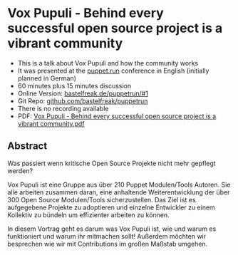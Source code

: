 # Vox Pupuli - Behind every successful open source project is a vibrant community

* This is a talk about Vox Pupuli and how the community works
* It was presented at the [puppet.run](https://puppet.run/) conference in English (initially planned in German)
* 60 minutes plus 15 minutes diѕcussion
* Online Version: [bastelfreak.de/puppetrun/#1](https://bastelfreak.de/puppetrun/#1)
* Git Repo: [github.com/bastelfreak/puppetrun](https://github.com/bastelfreak/puppetrun?tab=readme-ov-file#vox-pupuli---behind-every-successful-open-source-project-is-a-vibrant-community)
* There is no recording available
* PDF: [Vox Pupuli - Behind every successful open source project is a vibrant community.pdf](https://github.com/bastelfreak/talks/blob/master/Vox%20Pupuli%20-%20Behind%20every%20successful%20open%20source%20project%20is%20a%20vibrant%20community.pdf)

## Abstract

Was passiert wenn kritische Open Source Projekte nicht mehr gepflegt werden?

Vox Pupuli ist eine Gruppe aus über 210 Puppet Modulen/Tools Autoren. Sie alle
arbeiten zusammen daran, eine anhaltende Weiterentwicklung der über 300 Open
Source Modulen/Tools sicherzustellen. Das Ziel ist es aufgegebene Projekte zu
adoptieren und einzelne Entwickler zu einem Kollektiv zu bündeln um effizienter
arbeiten zu können.

In diesem Vortrag geht es darum was Vox Pupuli ist, wie und warum es
funktioniert und warum ihr mitmachen sollt! Außerdem möchten wir besprechen
wie wir mit Contributions im großen Maßstab umgehen.
